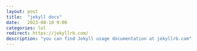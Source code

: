 ```yaml
---
layout: post
title:  "jekyll docs"
date:   2023-08-10 9:00
categories: lol
redirect: https://jekyllrb.com/
description: "you can find Jekyll usage documentation at jekyllrb.com"
---
```

